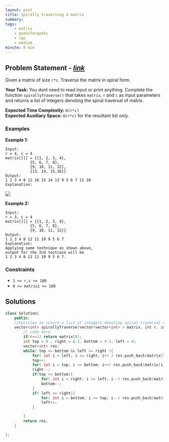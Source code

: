 ```yaml
---
layout: post
title: Spirally traversing a matrix 
summary:
tags:
    - matrix
    - geeksforgeeks
    - cpp
    - medium
minute: 8 min
---
```


## Problem Statement - [*link*](https://practice.geeksforgeeks.org/problems/spirally-traversing-a-matrix-1587115621/0/?track=DSASP-Matrix&batchId=154#)  

Given a matrix of size `r*c`. Traverse the matrix in spiral form.  

**Your Task:** 
You dont need to read input or print anything. Complete the function `spirallyTraverse()` that takes `matrix`, `r` and `c` as input parameters and returns a list of integers denoting the spiral traversal of matrix. 

**Expected Time Complexity:** `O(r*c)`  
**Expected Auxiliary Space:** `O(r*c)` for the resultant list only.

### Examples

**Example 1:**   
```
Input:
r = 4, c = 4
matrix[][] = {{1, 2, 3, 4},
           {5, 6, 7, 8},
           {9, 10, 11, 12},
           {13, 14, 15,16}}
Output: 
1 2 3 4 8 12 16 15 14 13 9 5 6 7 11 10
Explanation:
```
<img src="https://www.geeksforgeeks.org/wp-content/uploads/spiral-matrix.png">


**Example 2:**   
```
Input:
r = 3, c = 4  
matrix[][] = {{1, 2, 3, 4},
           {5, 6, 7, 8},
           {9, 10, 11, 12}}
Output: 
1 2 3 4 8 12 11 10 9 5 6 7
Explanation:
Applying same technique as shown above, 
output for the 2nd testcase will be 
1 2 3 4 8 12 11 10 9 5 6 7.
```

### Constraints

+ `1 <= r,c <= 100`
+ `0 <= matrixi <= 100`

## Solutions

```cpp
class Solution{
    public:
    //Function to return a list of integers denoting spiral traversal of matrix.
    vector<int> spirallyTraverse(vector<vector<int> > matrix, int r, int c) {
        // code here
        if(r==1) return matrix[0];
        int top = 0 , right = c-1, bottom = r-1, left = 0;
        vector<int> res;
        while( top <= bottom && left <= right ){
            for( int i = left; i <= right; i++ ) res.push_back(matrix[top][i]);
            top++;
            for( int i = top; i <= bottom; i++) res.push_back(matrix[i][right]);
            right--;
            if(top <= bottom){
                for( int i = right; i >= left; i--) res.push_back(matrix[bottom][i]);
                bottom--;                
            }
            if( left <= right){
                for( int i = bottom; i >= top; i--) res.push_back(matrix[i][left]);
                left++;                
            }

        }
        return res;
    }

};
```

